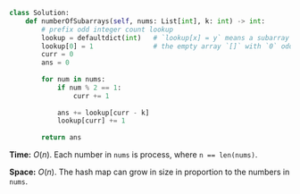 ```python
class Solution:
    def numberOfSubarrays(self, nums: List[int], k: int) -> int:
        # prefix odd integer count lookup
        lookup = defaultdict(int)   # `lookup[x] = y` means a subarray with `x` odd integers has occurred `y` times up to this point
        lookup[0] = 1               # the empty array `[]` with `0` odd integers has been seen once, at the beginning
        curr = 0
        ans = 0
        
        for num in nums:
            if num % 2 == 1:
                curr += 1
                
            ans += lookup[curr - k]
            lookup[curr] += 1
            
        return ans
```

**Time:** $O(n)$. Each number in `nums` is process, where `n == len(nums)`.

**Space:** $O(n)$. The hash map can grow in size in proportion to the numbers in `nums`.
